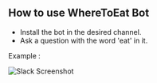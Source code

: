 ## How to use WhereToEat Bot

 - Install the bot in the desired channel. 
 - Ask a question with the word 'eat' in it. 
 
 Example : 
 
 [screenshot]: https://i.imgur.com/AYZQdqP.png
 ![Slack Screenshot][screenshot]